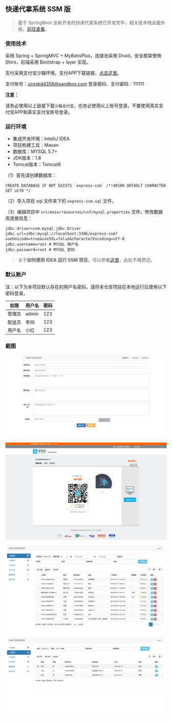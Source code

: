 ## 快递代拿系统 SSM 版

>基于 SpringBoot 全新开发的快递代拿系统已开发完毕，相关技术栈全面升级，[前往查看](<https://github.com/jitwxs/express>)。
>

### 使用技术

采用 Spring + SpringMVC + MyBatisPlus，连接池采用 Druid，安全框架使用 Shiro，前端采用 Bootstrap + layer 实现。

支付采用支付宝沙箱环境，支付APP下载链接，[点击这里](https://sandbox.alipaydev.com/user/downloadApp.htm)。

支付账号：uceskd4358@sandbox.com
登录密码、支付密码：111111

**注意：**

请务必使用以上链接下载`沙箱支付宝`，也务必使用以上账号登录。不要使用真实支付宝APP和真实支付宝账号登录。

### 运行环境

- 集成开发环境：IntelliJ IDEA
- 项目构建工具：Maven
- 数据库：MYSQL 5.7+
- JDK版本：1.8
- Tomcat版本：Tomcat8

（1）首先请创建数据库：

```shell
CREATE DATABASE IF NOT EXISTS `express-ssm` /*!40100 DEFAULT CHARACTER SET utf8 */
```

（2）导入项目 sql 文件夹下的 `express-ssm.sql` 文件。

（3）编辑项目中 `src/main/resources/cnf/mysql.properties` 文件，修改数据库连接信息：

```application
jdbc.driver=com.mysql.jdbc.Driver
jdbc.url=jdbc:mysql://localhost:3306/express-ssm?useUnicode=true&useSSL=false&characterEncoding=utf-8
jdbc.username=root # MYSQL 用户名
jdbc.password=root # MYSQL 密码
```

> 关于**如何使用 IDEA 运行 SSM 项目**，可以参看[这里](<https://github.com/jitwxs/cloud-note/blob/master/README.md>)，此处不再赘述。

### 默认账户

注：以下为本项目默认存在的用户名密码，请将本仓库项目在本地运行后使用以下密码登录。

| 权限   | 用户名 | 密码 |
| ------ | ------ | :--- |
| 管理员 | admin  | 123  |
| 配送员 | 李四   | 123  |
| 用户名 | 小红   | 123  |

### 截图

![](./screenshot/index.png)

![](./screenshot/alipay.png)

![](./screenshot/order.png)

![](./screenshot/person.png)
